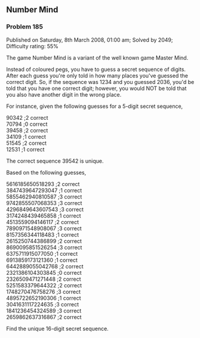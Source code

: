 Number Mind
-----------

### Problem 185

Published on Saturday, 8th March 2008, 01:00 am; Solved by 2049;
Difficulty rating: 55%

The game Number Mind is a variant of the well known game Master Mind.

Instead of coloured pegs, you have to guess a secret sequence of digits.
After each guess you're only told in how many places you've guessed the
correct digit. So, if the sequence was 1234 and you guessed 2036, you'd
be told that you have one correct digit; however, you would NOT be told
that you also have another digit in the wrong place.

For instance, given the following guesses for a 5-digit secret sequence,

90342 ;2 correct\
 70794 ;0 correct\
 39458 ;2 correct\
 34109 ;1 correct\
 51545 ;2 correct\
 12531 ;1 correct

The correct sequence 39542 is unique.

Based on the following guesses,

5616185650518293 ;2 correct\
 3847439647293047 ;1 correct\
 5855462940810587 ;3 correct\
 9742855507068353 ;3 correct\
 4296849643607543 ;3 correct\
 3174248439465858 ;1 correct\
 4513559094146117 ;2 correct\
 7890971548908067 ;3 correct\
 8157356344118483 ;1 correct\
 2615250744386899 ;2 correct\
 8690095851526254 ;3 correct\
 6375711915077050 ;1 correct\
 6913859173121360 ;1 correct\
 6442889055042768 ;2 correct\
 2321386104303845 ;0 correct\
 2326509471271448 ;2 correct\
 5251583379644322 ;2 correct\
 1748270476758276 ;3 correct\
 4895722652190306 ;1 correct\
 3041631117224635 ;3 correct\
 1841236454324589 ;3 correct\
 2659862637316867 ;2 correct

Find the unique 16-digit secret sequence.
